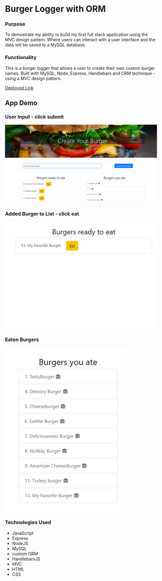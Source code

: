 # Burger Logger with ORM 

### Purpose 

To demostrate my ability to build my first full stack application using the MVC design pattern. Where users can interact with a user interface and the data will be saved to a MySQL database. 

### Functionality

This is a burger logger that allows a user to create their own custom burger names. Built with MySQL, Node, Express, Handlebars and ORM technique - using a MVC design pattern. 

[Deployed Link](https://sparky-burgers.herokuapp.com) 

## App Demo 

### User Input - click submit 
![Node CLI Example](images/CREATE-new-burger.PNG)

### Added Burger to List - click eat 
![Node CLI Example](images/READY-to-eat-burger.PNG)

### Eaten Burgers 
![Node CLI Example](images/EATEN-burger.PNG)

### Technologies Used 

- JavaScript
- Express
- NodeJS
- MySQL
- custom ORM
- HandlebarsJS
- MVC
- HTML
- CSS
